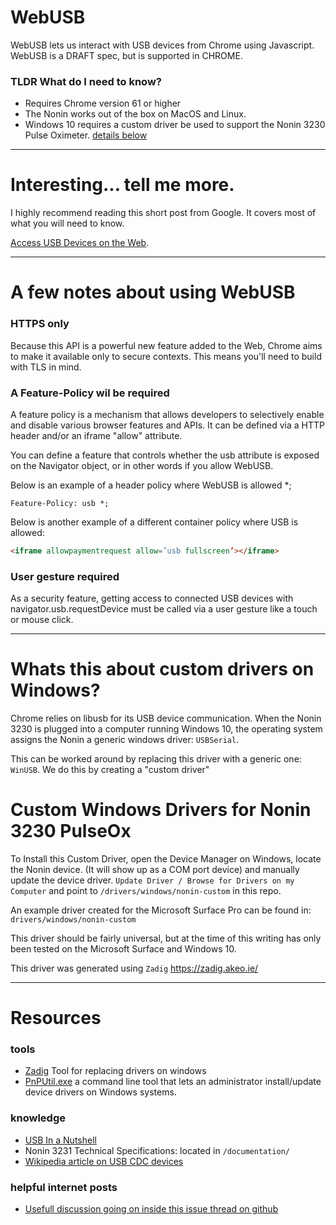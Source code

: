 # WebUSB

WebUSB lets us interact with USB devices from Chrome using Javascript.
WebUSB is a DRAFT spec, but is supported in CHROME.

### TLDR What do I need to know?

- Requires Chrome version 61 or higher
- The Nonin works out of the box on MacOS and Linux.
- Windows 10 requires a custom driver be used to support the Nonin 3230 Pulse Oximeter. [details below](#custom-windows-drivers-for-nonin-3230-pulseOx)

---

# Interesting... tell me more.

I highly recommend reading this short post from Google. It covers most of what you will need to know.

[Access USB Devices on the Web](https://developers.google.com/web/updates/2016/03/access-usb-devices-on-the-web).

---

# A few notes about using WebUSB

### HTTPS only

Because this API is a powerful new feature added to the Web, Chrome aims to make it available only to secure contexts. This means you'll need to build with TLS in mind.

### A Feature-Policy wil be required

A feature policy is a mechanism that allows developers to selectively enable and disable various browser features and APIs. It can be defined via a HTTP header and/or an iframe "allow" attribute.

You can define a feature that controls whether the usb attribute is exposed on the Navigator object, or in other words if you allow WebUSB.

Below is an example of a header policy where WebUSB is allowed \*;

```
Feature-Policy: usb *;
```

Below is another example of a different container policy where USB is allowed:

```Html
<iframe allowpaymentrequest allow=’usb fullscreen’></iframe>
```

### User gesture required

As a security feature, getting access to connected USB devices with navigator.usb.requestDevice must be called via a user gesture like a touch or mouse click.

---

# Whats this about custom drivers on Windows?

Chrome relies on libusb for its USB device communication.
When the Nonin 3230 is plugged into a computer running Windows 10, the operating system assigns the Nonin a generic windows driver: `USBSerial`.

This can be worked around by replacing this driver with a generic one: `WinUSB`. We do this by creating a "custom driver"

# Custom Windows Drivers for Nonin 3230 PulseOx

To Install this Custom Driver, open the Device Manager on Windows, locate the Nonin device. (It will show up as a COM port device) and manually update the device driver. `Update Driver / Browse for Drivers on my Computer` and point to `/drivers/windows/nonin-custom` in this repo.

An example driver created for the Microsoft Surface Pro can be found in: `drivers/windows/nonin-custom`

This driver should be fairly universal, but at the time of this writing has only been tested on the Microsoft Surface and Windows 10.

This driver was generated using `Zadig` https://zadig.akeo.ie/

---

# Resources

### tools

- [Zadig](https://zadig.akeo.ie/) Tool for replacing drivers on windows
- [PnPUtil.exe](https://docs.microsoft.com/en-us/windows-hardware/drivers/devtest/pnputil) a command line tool that lets an administrator install/update device drivers on Windows systems.

### knowledge

- [USB In a Nutshell](https://www.beyondlogic.org/usbnutshell/usb1.shtml)
- Nonin 3231 Technical Specifications: located in `/documentation/`
- [Wikipedia article on USB CDC devices](https://en.wikipedia.org/wiki/USB_communications_device_class)

### helpful internet posts

- [Usefull discussion going on inside this issue thread on github](https://github.com/WICG/webusb/issues/75#issuecomment-272592135)
